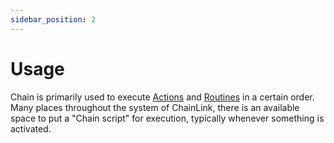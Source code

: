 ```yaml
---
sidebar_position: 2
---
```


# Usage

Chain is primarily used to execute [Actions](../actions) and [Routines](../routines) in a certain order. Many places throughout the system of ChainLink, there is an available space to put a "Chain script" for execution, typically whenever something is activated.
